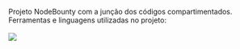 Projeto NodeBounty com a junção dos códigos compartimentados.
Ferramentas e linguagens utilizadas no projeto: <br>
<br>
<a href="#" target="_blank" alt="Java">
<img src = "https://img.shields.io/badge/Java-ED8B00?style=for-the-badge&logo=openjdk&logoColor=white"/></a>
